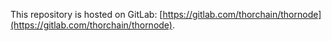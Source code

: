 This repository is hosted on GitLab: [https://gitlab.com/thorchain/thornode](https://gitlab.com/thorchain/thornode).
